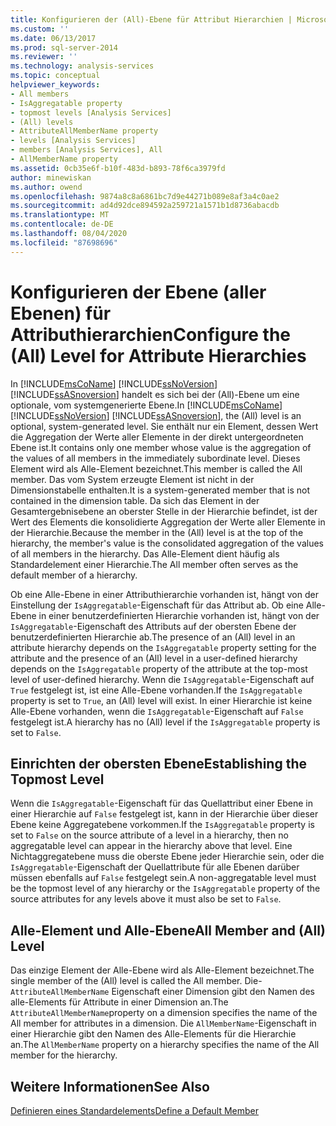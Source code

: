 ```yaml
---
title: Konfigurieren der (All)-Ebene für Attribut Hierarchien | Microsoft-Dokumentation
ms.custom: ''
ms.date: 06/13/2017
ms.prod: sql-server-2014
ms.reviewer: ''
ms.technology: analysis-services
ms.topic: conceptual
helpviewer_keywords:
- All members
- IsAggregatable property
- topmost levels [Analysis Services]
- (All) levels
- AttributeAllMemberName property
- levels [Analysis Services]
- members [Analysis Services], All
- AllMemberName property
ms.assetid: 0cb35e6f-b10f-483d-b893-78f6ca3979fd
author: minewiskan
ms.author: owend
ms.openlocfilehash: 9874a8c8a6861bc7d9e44271b089e8af3a4c0ae2
ms.sourcegitcommit: ad4d92dce894592a259721a1571b1d8736abacdb
ms.translationtype: MT
ms.contentlocale: de-DE
ms.lasthandoff: 08/04/2020
ms.locfileid: "87698696"
---
```

# <a name="configure-the-all-level-for-attribute-hierarchies"></a><span data-ttu-id="7f98d-102">Konfigurieren der Ebene (aller Ebenen) für Attributhierarchien</span><span class="sxs-lookup"><span data-stu-id="7f98d-102">Configure the (All) Level for Attribute Hierarchies</span></span>
  <span data-ttu-id="7f98d-103">In [!INCLUDE[msCoName](../../includes/msconame-md.md)] [!INCLUDE[ssNoVersion](../../includes/ssnoversion-md.md)] [!INCLUDE[ssASnoversion](../../includes/ssasnoversion-md.md)] handelt es sich bei der (All)-Ebene um eine optionale, vom systemgenerierte Ebene.</span><span class="sxs-lookup"><span data-stu-id="7f98d-103">In [!INCLUDE[msCoName](../../includes/msconame-md.md)] [!INCLUDE[ssNoVersion](../../includes/ssnoversion-md.md)] [!INCLUDE[ssASnoversion](../../includes/ssasnoversion-md.md)], the (All) level is an optional, system-generated level.</span></span> <span data-ttu-id="7f98d-104">Sie enthält nur ein Element, dessen Wert die Aggregation der Werte aller Elemente in der direkt untergeordneten Ebene ist.</span><span class="sxs-lookup"><span data-stu-id="7f98d-104">It contains only one member whose value is the aggregation of the values of all members in the immediately subordinate level.</span></span> <span data-ttu-id="7f98d-105">Dieses Element wird als Alle-Element bezeichnet.</span><span class="sxs-lookup"><span data-stu-id="7f98d-105">This member is called the All member.</span></span> <span data-ttu-id="7f98d-106">Das vom System erzeugte Element ist nicht in der Dimensionstabelle enthalten.</span><span class="sxs-lookup"><span data-stu-id="7f98d-106">It is a system-generated member that is not contained in the dimension table.</span></span> <span data-ttu-id="7f98d-107">Da sich das Element in der Gesamtergebnisebene an oberster Stelle in der Hierarchie befindet, ist der Wert des Elements die konsolidierte Aggregation der Werte aller Elemente in der Hierarchie.</span><span class="sxs-lookup"><span data-stu-id="7f98d-107">Because the member in the (All) level is at the top of the hierarchy, the member's value is the consolidated aggregation of the values of all members in the hierarchy.</span></span> <span data-ttu-id="7f98d-108">Das Alle-Element dient häufig als Standardelement einer Hierarchie.</span><span class="sxs-lookup"><span data-stu-id="7f98d-108">The All member often serves as the default member of a hierarchy.</span></span>  
  
 <span data-ttu-id="7f98d-109">Ob eine Alle-Ebene in einer Attributhierarchie vorhanden ist, hängt von der Einstellung der `IsAggregatable`-Eigenschaft für das Attribut ab. Ob eine Alle-Ebene in einer benutzerdefinierten Hierarchie vorhanden ist, hängt von der `IsAggregatable`-Eigenschaft des Attributs auf der obersten Ebene der benutzerdefinierten Hierarchie ab.</span><span class="sxs-lookup"><span data-stu-id="7f98d-109">The presence of an (All) level in an attribute hierarchy depends on the `IsAggregatable` property setting for the attribute and the presence of an (All) level in a user-defined hierarchy depends on the `IsAggregatable` property of the attribute at the top-most level of user-defined hierarchy.</span></span> <span data-ttu-id="7f98d-110">Wenn die `IsAggregatable`-Eigenschaft auf `True` festgelegt ist, ist eine Alle-Ebene vorhanden.</span><span class="sxs-lookup"><span data-stu-id="7f98d-110">If the `IsAggregatable` property is set to `True`, an (All) level will exist.</span></span> <span data-ttu-id="7f98d-111">In einer Hierarchie ist keine Alle-Ebene vorhanden, wenn die `IsAggregatable`-Eigenschaft auf `False` festgelegt ist.</span><span class="sxs-lookup"><span data-stu-id="7f98d-111">A hierarchy has no (All) level if the `IsAggregatable` property is set to `False`.</span></span>  
  
## <a name="establishing-the-topmost-level"></a><span data-ttu-id="7f98d-112">Einrichten der obersten Ebene</span><span class="sxs-lookup"><span data-stu-id="7f98d-112">Establishing the Topmost Level</span></span>  
 <span data-ttu-id="7f98d-113">Wenn die `IsAggregatable`-Eigenschaft für das Quellattribut einer Ebene in einer Hierarchie auf `False` festgelegt ist, kann in der Hierarchie über dieser Ebene keine Aggregatebene vorkommen.</span><span class="sxs-lookup"><span data-stu-id="7f98d-113">If the `IsAggregatable` property is set to `False` on the source attribute of a level in a hierarchy, then no aggregatable level can appear in the hierarchy above that level.</span></span> <span data-ttu-id="7f98d-114">Eine Nichtaggregatebene muss die oberste Ebene jeder Hierarchie sein, oder die `IsAggregatable`-Eigenschaft der Quellattribute für alle Ebenen darüber müssen ebenfalls auf `False` festgelegt sein.</span><span class="sxs-lookup"><span data-stu-id="7f98d-114">A non-aggregatable level must be the topmost level of any hierarchy or the `IsAggregatable` property of the source attributes for any levels above it must also be set to `False`.</span></span>  
  
## <a name="all-member-and-all-level"></a><span data-ttu-id="7f98d-115">Alle-Element und Alle-Ebene</span><span class="sxs-lookup"><span data-stu-id="7f98d-115">All Member and (All) Level</span></span>  
 <span data-ttu-id="7f98d-116">Das einzige Element der Alle-Ebene wird als Alle-Element bezeichnet.</span><span class="sxs-lookup"><span data-stu-id="7f98d-116">The single member of the (All) level is called the All member.</span></span> <span data-ttu-id="7f98d-117">Die- `AttributeAllMemberName` Eigenschaft einer Dimension gibt den Namen des alle-Elements für Attribute in einer Dimension an.</span><span class="sxs-lookup"><span data-stu-id="7f98d-117">The `AttributeAllMemberName`property on a dimension specifies the name of the All member for attributes in a dimension.</span></span> <span data-ttu-id="7f98d-118">Die `AllMemberName`-Eigenschaft in einer Hierarchie gibt den Namen des Alle-Elements für die Hierarchie an.</span><span class="sxs-lookup"><span data-stu-id="7f98d-118">The `AllMemberName` property on a hierarchy specifies the name of the All member for the hierarchy.</span></span>  
  
## <a name="see-also"></a><span data-ttu-id="7f98d-119">Weitere Informationen</span><span class="sxs-lookup"><span data-stu-id="7f98d-119">See Also</span></span>  
 [<span data-ttu-id="7f98d-120">Definieren eines Standardelements</span><span class="sxs-lookup"><span data-stu-id="7f98d-120">Define a Default Member</span></span>](attribute-properties-define-a-default-member.md)  
  
  
